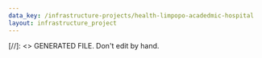 ```yaml
---
data_key: /infrastructure-projects/health-limpopo-acadedmic-hospital
layout: infrastructure_project
---
```

[//]: <> GENERATED FILE. Don't edit by hand.